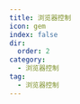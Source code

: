 ```yaml
---
title: 浏览器控制
icon: gem
index: false
dir:
  order: 2
category:
  - 浏览器控制
tag:
  - 浏览器控制
---
```


<Catalog />
